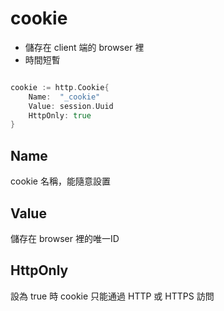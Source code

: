 # cookie

* 儲存在 client 端的 browser 裡
* 時間短暫

```go

cookie := http.Cookie{
    Name:  "_cookie"
    Value: session.Uuid
    HttpOnly: true
}

```

## Name

cookie 名稱，能隨意設置

## Value 

儲存在 browser 裡的唯一ID

## HttpOnly

設為 true 時 cookie 只能通過 HTTP 或 HTTPS 訪問